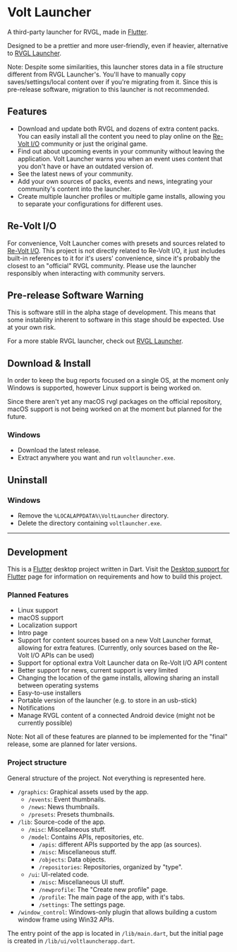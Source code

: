 # Volt Launcher

A third-party launcher for RVGL, made in [Flutter](https://flutter.dev).

Designed to be a prettier and more user-friendly, even if heavier, alternative to [RVGL Launcher](https://gitlab.com/re-volt/rvgl-launcher). 

Note: Despite some similarities, this launcher stores data in a file structure different from RVGL Launcher's. You'll have to manually copy saves/settings/local content over if you're migrating from it. Since this is pre-release software, migration to this launcher is not recommended.

## Features

 * Download and update both RVGL and dozens of extra content packs. You can easily install
 all the content you need to play online on the [Re-Volt I/O](https://re-volt.io) community
 or just the original game.
 * Find out about upcoming events in your community without leaving the application.
 Volt Launcher warns you when an event uses content that you don't have or have an
 outdated version of.
 * See the latest news of your community.
 * Add your own sources of packs, events and news, integrating your
 community's content into the launcher.
 * Create multiple launcher profiles or multiple game installs, allowing
 you to separate your configurations for different uses.

## Re-Volt I/O

For convenience, Volt Launcher comes with presets and sources related to [Re-Volt I/O](https://re-volt.io).
This project is not directly related to Re-Volt I/O, it just includes built-in references to it for it's users' convenience, since it's probably the closest to an "official" RVGL community.
Please use the launcher responsibly when interacting with community servers.

## Pre-release Software Warning

This is software still in the alpha stage of development. This means that some instability inherent to software in this stage should be expected. Use at your own risk.

For a more stable RVGL launcher, check out [RVGL Launcher](https://gitlab.com/re-volt/rvgl-launcher).

## Download & Install

In order to keep the bug reports focused on a single OS, at the 
moment only Windows is supported, however Linux support is being worked on.

Since there aren't yet any macOS rvgl packages on the official repository,
macOS support is not being worked on at the moment but planned for the future.

### Windows

 * Download the latest release.
 * Extract anywhere you want and run `voltlauncher.exe`.

## Uninstall

### Windows
 * Remove the `%LOCALAPPDATA%\VoltLauncher` directory.
 * Delete the directory containing `voltlauncher.exe`.

---

## Development

This is a [Flutter](https://flutter.dev) desktop project written in Dart. Visit the [Desktop support for Flutter](https://flutter.dev/desktop) 
page for information on requirements and how to build this project.

### Planned Features

 * Linux support
 * macOS support
 * Localization support
 * Intro page
 * Support for content sources based on a new Volt Launcher format, allowing for
 extra features. (Currently, only sources based on the Re-Volt I/O APIs can be used)
 * Support for optional extra Volt Launcher data on Re-Volt I/O API content
 * Better support for news, current support is very limited
 * Changing the location of the game installs, allowing sharing an install
 between operating systems
 * Easy-to-use installers
 * Portable version of the launcher (e.g. to store in an usb-stick)
 * Notifications
 * Manage RVGL content of a connected Android device (might not be currently possible)

 Note: Not all of these features are planned to be implemented for the "final" release, 
 some are planned for later versions.

### Project structure

General structure of the project. Not everything is represented here.

 * `/graphics`: Graphical assets used by the app.
    * `/events`: Event thumbnails.
    * `/news`: News thumbnails.
    * `/presets`: Presets thumbnails.
 * `/lib`: Source-code of the app.
    * `/misc`: Miscellaneous stuff.
    * `/model`: Contains APIs, repositories, etc.
        * `/apis`: different APIs supported by the app (as sources).
        * `/misc`: Miscellaneous stuff.
        * `/objects`: Data objects.
        * `/repositories`: Repositories, organized by "type".
    * `/ui`: UI-related code.
        * `/misc`: Miscellaneous UI stuff.
        * `/newprofile`: The "Create new profile" page.
        * `/profile`: The main page of the app, with it's tabs.
        * `/settings`: The settings page.
 * `/window_control`: Windows-only plugin that allows building a custom window frame using Win32 APIs.

The entry point of the app is located in `/lib/main.dart`, but the initial page is created
in `/lib/ui/voltlauncherapp.dart`.
